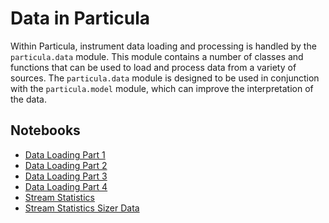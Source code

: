 # Data in Particula

Within Particula, instrument data loading and processing is handled by the
`particula.data` module. This module contains a number of classes and
functions that can be used to load and process data from a variety of
sources. The `particula.data` module is designed to be used in conjunction
with the `particula.model` module, which can improve the interpretation of
the data.

## Notebooks

- [Data Loading Part 1](data_loading_part1.ipynb)
- [Data Loading Part 2](data_loading_part2.ipynb)
- [Data Loading Part 3](data_loading_part3.ipynb)
- [Data Loading Part 4](data_loading_part4.ipynb)
- [Stream Statistics](stream_stats_part1.ipynb)
- [Stream Statistics Sizer Data](stream_stats_size_distribution_part2.ipynb)
